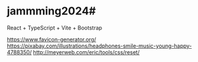 # jammming2024# 

React + TypeScript + Vite + Bootstrap



https://www.favicon-generator.org/
https://pixabay.com/illustrations/headphones-smile-music-young-happy-4788350/
http://meyerweb.com/eric/tools/css/reset/